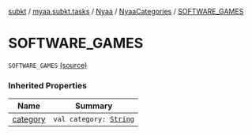 [subkt](../../../index.md) / [myaa.subkt.tasks](../../index.md) / [Nyaa](../index.md) / [NyaaCategories](index.md) / [SOFTWARE_GAMES](./-s-o-f-t-w-a-r-e_-g-a-m-e-s.md)

# SOFTWARE_GAMES

`SOFTWARE_GAMES` [(source)](https://github.com/Myaamori/SubKt/blob/0.1.4/src/main/kotlin/myaa/subkt/tasks/tasks.kt#L779)

### Inherited Properties

| Name | Summary |
|---|---|
| [category](category.md) | `val category: `[`String`](https://kotlinlang.org/api/latest/jvm/stdlib/kotlin/-string/index.html) |
